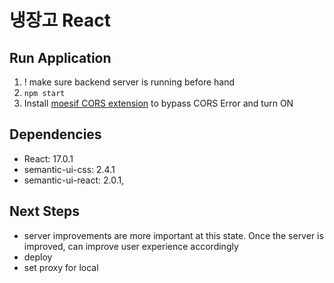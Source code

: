 # 냉장고 React

## Run Application

1. ! make sure backend server is running before hand
2. ```npm start```
3. Install [moesif CORS extension](https://chrome.google.com/webstore/detail/moesif-origin-cors-change/digfbfaphojjndkpccljibejjbppifbc?hl=en-US) to bypass CORS Error and turn ON

## Dependencies

+ React: 17.0.1
+ semantic-ui-css: 2.4.1
+ semantic-ui-react: 2.0.1,

## Next Steps

- server improvements are more important at this state. Once the server is improved, can improve user experience accordingly
- deploy
- set proxy for local 